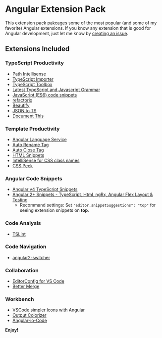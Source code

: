 # Angular Extension Pack

This extension pack pakcages some of the most popular (and some of my favorite) Angular  extensions.  If you know any extension that is good for Angular development, just let me know by [creating an issue](https://github.com/doggy8088/angular-extension-pack/issues).

## Extensions Included

### TypeScript Productivity

- [Path Intellisense](https://marketplace.visualstudio.com/items?itemName=christian-kohler.path-intellisense)
- [TypeScript Importer](https://marketplace.visualstudio.com/items?itemName=pmneo.tsimporter)
- [TypeScript Toolbox](https://marketplace.visualstudio.com/items?itemName=DSKWRK.vscode-generate-getter-setter)
- [Latest TypeScript and Javascript Grammar](https://marketplace.visualstudio.com/items?itemName=ms-vscode.typescript-javascript-grammar)
- [JavaScript (ES6) code snippets](https://marketplace.visualstudio.com/items?itemName=xabikos.JavaScriptSnippets)
- [refactorix](https://marketplace.visualstudio.com/items?itemName=krizzdewizz.refactorix)
- [Beautify](https://marketplace.visualstudio.com/items?itemName=HookyQR.beautify)
- [JSON to TS](https://marketplace.visualstudio.com/items?itemName=MariusAlchimavicius.json-to-ts)
- [Document This](https://marketplace.visualstudio.com/items?itemName=joelday.docthis)

### Template Productivity

- [Angular Language Service](https://marketplace.visualstudio.com/items?itemName=Angular.ng-template)
- [Auto Rename Tag](https://marketplace.visualstudio.com/items?itemName=formulahendry.auto-rename-tag)
- [Auto Close Tag](https://marketplace.visualstudio.com/items?itemName=formulahendry.auto-close-tag)
- [HTML Snippets](https://marketplace.visualstudio.com/items?itemName=abusaidm.html-snippets)
- [IntelliSense for CSS class names](https://marketplace.visualstudio.com/items?itemName=Zignd.html-css-class-completion)
- [CSS Peek](https://marketplace.visualstudio.com/items?itemName=pranaygp.vscode-css-peek)

### Angular Code Snippets

- [Angular v4 TypeScript Snippets](https://marketplace.visualstudio.com/items?itemName=johnpapa.Angular2)
- [Angular 2+ Snippets - TypeScript, Html, ngRx, Angular Flex Layout & Testing](https://marketplace.visualstudio.com/items?itemName=Mikael.Angular-BeastCode)
    - Recommand settings: Set `"editor.snippetSuggestions": "top"` for seeing extension snippets on **top**.

### Code Analysis

- [TSLint](https://marketplace.visualstudio.com/items?itemName=eg2.tslint)

### Code Navigation

- [angular2-switcher](https://marketplace.visualstudio.com/items?itemName=infinity1207.angular2-switcher)

### Collaboration

- [EditorConfig for VS Code](https://marketplace.visualstudio.com/items?itemName=EditorConfig.EditorConfig)
- [Better Merge](https://marketplace.visualstudio.com/items?itemName=pprice.better-merge)

### Workbench

- [VSCode simpler Icons with Angular](https://marketplace.visualstudio.com/items?itemName=davidbabel.vscode-simpler-icons)
- [Output Colorizer](https://marketplace.visualstudio.com/items?itemName=IBM.output-colorizer)
- [Angular-io-Code](https://marketplace.visualstudio.com/items?itemName=NoHomey.angular-io-code)

**Enjoy!**